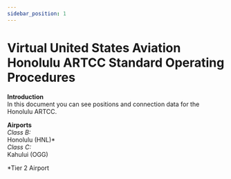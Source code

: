 ```yaml
---
sidebar_position: 1
---
```


# Virtual United States Aviation Honolulu ARTCC Standard Operating Procedures

**Introduction**  
	In this document you can see positions and connection data for the Honolulu ARTCC.

**Airports**  
*Class B:*  
Honolulu (HNL)\*  
*Class C:*  
Kahului (OGG)  

\*Tier 2 Airport